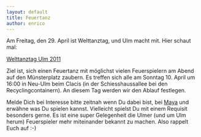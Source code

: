 ```yaml
---
layout: default
title: Feuertanz
author: enrico
---
```


Am Freitag, den 29. April ist Welttanztag, und Ulm macht mit. Hier schaut mal:

[Welttanztag Ulm 2011](http://www.ulm.de/leben_in_ulm/veranstaltungen/welttanztag_2011.86834.3076%2C3665%2C3596%2C8652.htm)

Ziel ist, sich einen Feuertanz mit möglichst vielen Feuerspielern am Abend auf den Münsterplatz zaubern.
Es treffen sich alle am Sonntag 10. April um 16:00 in Neu-Ulm beim Clacis (in der Schiesshaussallee bei den Recyclingcontainern).
An diesem Tag werden wir den Ablauf festlegen.

Melde Dich bei Interesse bitte zeitnah wenn Du dabei bist, bei [Maya](mailto:rettetdenregenwald@gmx.net) und erwähne was Du spielen kannst.
Vielleicht spielst Du mit einem Requisit besonders gerne.
Es ist eine super Gelegenheit die Ulmer (und um Ulm herum) Feuerspieler mehr miteinander bekannt zu machen.
Also rappelt Euch auf :-)
